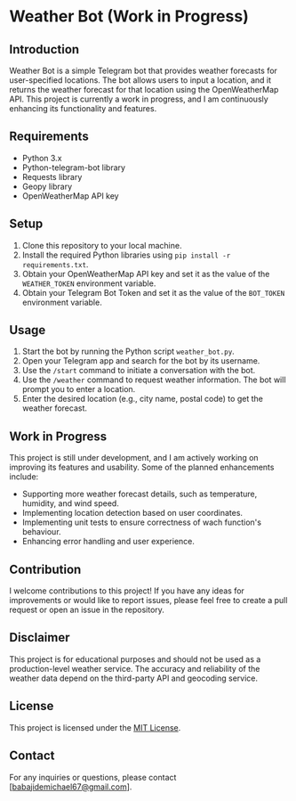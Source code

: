 # Weather Bot (Work in Progress)

## Introduction

Weather Bot is a simple Telegram bot that provides weather forecasts for user-specified locations. The bot allows users to input a location, and it returns the weather forecast for that location using the OpenWeatherMap API. This project is currently a work in progress, and I am continuously enhancing its functionality and features.

## Requirements

- Python 3.x
- Python-telegram-bot library
- Requests library
- Geopy library
- OpenWeatherMap API key

## Setup

1. Clone this repository to your local machine.
2. Install the required Python libraries using `pip install -r requirements.txt`.
3. Obtain your OpenWeatherMap API key and set it as the value of the `WEATHER_TOKEN` environment variable.
4. Obtain your Telegram Bot Token and set it as the value of the `BOT_TOKEN` environment variable.

## Usage

1. Start the bot by running the Python script `weather_bot.py`.
2. Open your Telegram app and search for the bot by its username.
3. Use the `/start` command to initiate a conversation with the bot.
4. Use the `/weather` command to request weather information. The bot will prompt you to enter a location.
5. Enter the desired location (e.g., city name, postal code) to get the weather forecast.

## Work in Progress

This project is still under development, and I am actively working on improving its features and usability. Some of the planned enhancements include:

- Supporting more weather forecast details, such as temperature, humidity, and wind speed.
- Implementing location detection based on user coordinates.
- Implementing unit tests to ensure correctness of wach function's behaviour.
- Enhancing error handling and user experience.

## Contribution

I welcome contributions to this project! If you have any ideas for improvements or would like to report issues, please feel free to create a pull request or open an issue in the repository.

## Disclaimer

This project is for educational purposes and should not be used as a production-level weather service. The accuracy and reliability of the weather data depend on the third-party API and geocoding service.

## License

This project is licensed under the [MIT License](LICENSE).

## Contact

For any inquiries or questions, please contact [babajidemichael67@gmail.com].
